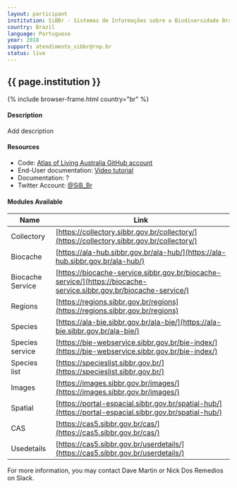 ```yaml
---
layout: participant
institution: SiBBr - Sistemas de Informações sobre a Biodiversidade Brasileira
country: Brazil
language: Portuguese
year: 2018
support: atendimento_sibbr@rnp.br
status: live
---
```


## {{ page.institution }}

{% include browser-frame.html country="br" %}

#### Description 

Add description

#### Resources

- Code: [Atlas of Living Australia GitHub account](https://github.com/AtlasOfLivingAustralia)
- End-User documentation: [Video tutorial](https://sibbr.gov.br/page/videos-tutoriais.html)
- Documentation: ?
- Twitter Account: [@SiB_Br](https://twitter.com/SiB_Br)

#### Modules Available 

| Name             | Link                                                                                                               |
|------------------|--------------------------------------------------------------------------------------------------------------------|
| Collectory       | [https://collectory.sibbr.gov.br/collectory/](https://collectory.sibbr.gov.br/collectory/)                         |
| Biocache         | [https://ala-hub.sibbr.gov.br/ala-hub/](https://ala-hub.sibbr.gov.br/ala-hub/)                                     |
| Biocache Service | [https://biocache-service.sibbr.gov.br/biocache-service/](https://biocache-service.sibbr.gov.br/biocache-service/) |
| Regions          | [https://regions.sibbr.gov.br/regions](https://regions.sibbr.gov.br/regions)                                       |
| Species          | [https://ala-bie.sibbr.gov.br/ala-bie/](https://ala-bie.sibbr.gov.br/ala-bie/)                                     |
| Species service  | [https://bie-webservice.sibbr.gov.br/bie-index/](https://bie-webservice.sibbr.gov.br/bie-index/)                   |
| Species list     | [https://specieslist.sibbr.gov.br/](https://specieslist.sibbr.gov.br/)                                             |
| Images           | [https://images.sibbr.gov.br/images/](https://images.sibbr.gov.br/images/)                                         |
| Spatial          | [https://portal-espacial.sibbr.gov.br/spatial-hub/](https://portal-espacial.sibbr.gov.br/spatial-hub/)             |
| CAS              | [https://cas5.sibbr.gov.br/cas/](https://cas5.sibbr.gov.br/cas/)                                                   |
| Usedetails       | [https://cas5.sibbr.gov.br/userdetails/](https://cas5.sibbr.gov.br/userdetails/)                                   |


For more information, you may contact Dave Martin or Nick Dos Remedios on Slack.
